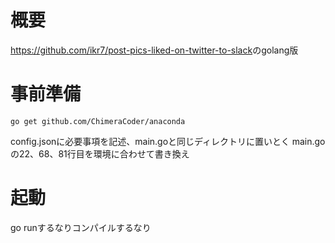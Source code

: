 # 概要
<https://github.com/ikr7/post-pics-liked-on-twitter-to-slack>のgolang版

# 事前準備
```
go get github.com/ChimeraCoder/anaconda
```
config.jsonに必要事項を記述、main.goと同じディレクトリに置いとく
main.goの22、68、81行目を環境に合わせて書き換え
# 起動
go runするなりコンパイルするなり
